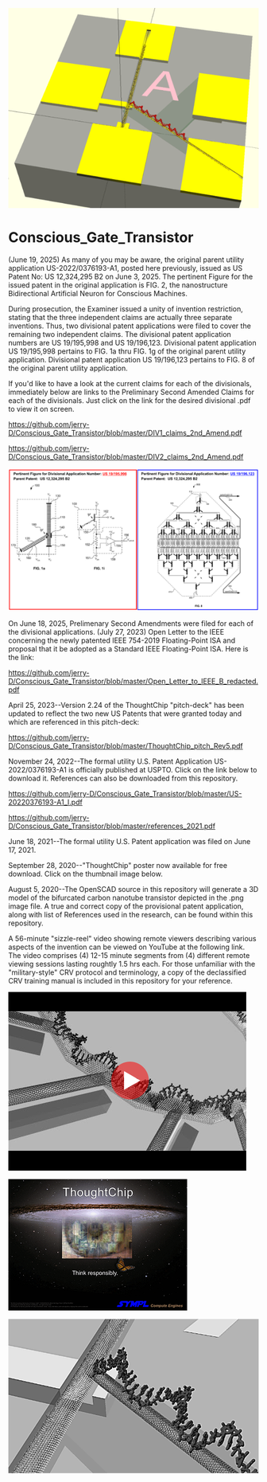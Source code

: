 ![](https://github.com/jerry-D/Conscious_Gate_Transistor/blob/master/Thought_Chip_01.png )

# Conscious_Gate_Transistor
(June 19, 2025) As many of you may be aware, the original parent utility application US-2022/0376193-A1, posted here previously, issued as US Patent No: US 12,324,295 B2 on June 3, 2025.  The pertinent Figure for the issued patent in the original application is FIG. 2, the nanostructure Bidirectional Artificial Neuron for Conscious Machines.  

During prosecution, the Examiner issued a unity of invention restriction, stating that the three independent claims are actually three separate inventions.  Thus, two divisional patent applications were filed to cover the remaining two independent claims.  The divisional patent application numbers are US 19/195,998 and US 19/196,123.  Divisional patent application US 19/195,998 pertains to FIG. 1a thru FIG. 1g of the original parent utility application. Divisional patent application US 19/196,123 pertains to FIG. 8 of the original parent utility application.

If you'd like to have a look at the current claims for each of the divisionals, immediately below are links to the Preliminary Second Amended Claims for each of the divisionals.  Just click on the link for the desired divisional .pdf to view it on screen.

https://github.com/jerry-D/Conscious_Gate_Transistor/blob/master/DIV1_claims_2nd_Amend.pdf

https://github.com/jerry-D/Conscious_Gate_Transistor/blob/master/DIV2_claims_2nd_Amend.pdf

![](https://github.com/jerry-D/Conscious_Gate_Transistor/blob/master/DIV_FIGs_both.png)

On June 18, 2025, Prelimenary Second Amendments were filed for each of the divisional applications.
(July 27, 2023) Open Letter to the IEEE concerning the newly patented IEEE 754-2019 Floating-Point ISA and proposal that it be adopted as a Standard IEEE Floating-Point ISA. Here is the link:

https://github.com/jerry-D/Conscious_Gate_Transistor/blob/master/Open_Letter_to_IEEE_B_redacted.pdf

April 25, 2023--Version 2.24 of the ThoughtChip "pitch-deck" has been updated to reflect the two new US Patents that were granted today and which are referenced in this pitch-deck:

https://github.com/jerry-D/Conscious_Gate_Transistor/blob/master/ThoughtChip_pitch_Rev5.pdf

November 24, 2022--The formal utility U.S. Patent Application US-2022/0376193-A1 is officially published at USPTO. Click on the link below to download it.  References can also be downloaded from this repository.

https://github.com/jerry-D/Conscious_Gate_Transistor/blob/master/US-20220376193-A1_I.pdf

https://github.com/jerry-D/Conscious_Gate_Transistor/blob/master/references_2021.pdf

June 18, 2021--The formal utility U.S. Patent application was filed on June 17, 2021.

September 28, 2020--"ThoughtChip" poster now available for free download.  Click on the thumbnail image below.

August 5, 2020--The OpenSCAD source in this repository will generate a 3D model of the bifurcated carbon nanotube transistor depicted in the .png image file.
A true and correct copy of the provisional patent application, along with list of References used in the research, can be found within this repository.

A 56-minute "sizzle-reel" video showing remote viewers describing various aspects of the invention can be viewed on YouTube at the following link.  The video comprises (4) 12-15 minute segments from (4) different remote viewing sessions lasting roughtly 1.5 hrs each.  For those unfamiliar with the "military-style" CRV protocol and terminology, a copy of the declassified CRV training manual is included in this repository for your reference.

[<img src="https://github.com/jerry-D/Conscious_Gate_Transistor/blob/master/CGT_CRV_YouTube_Thumb.png">](https://www.youtube.com/watch?v=Hdq3M4zQx_o/)

[![ThinkChip](https://github.com/jerry-D/Conscious_Gate_Transistor/blob/master/ThoughtChip_Poster1_thumb.png)](https://github.com/jerry-D/Conscious_Gate_Transistor/blob/master/ThoughtChip_Poster1.pdf)

![](https://github.com/jerry-D/Conscious_Gate_Transistor/blob/master/Conscious_CNT_Transistor_3D.png )

